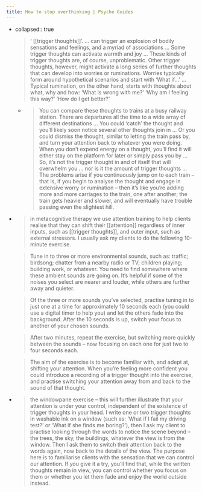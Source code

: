 ```yaml
---
title: How to stop overthinking | Psyche Guides
---
```


-
  collapsed:: true
  > ‘ [[trigger thoughts]]’. ... can trigger an explosion of bodily sensations and feelings, and a myriad of associations ... Some trigger thoughts can activate warmth and joy ... These kinds of trigger thoughts are, of course, unproblematic. Other trigger thoughts, however, might activate a long series of further thoughts that can develop into worries or ruminations. Worries typically form around hypothetical scenarios and start with ‘What if…’ ... Typical rumination, on the other hand, starts with thoughts about what, why and how: ‘What is wrong with me?’ ‘Why am I feeling this way?’ ‘How do I get better?’
	-
	  > You can compare these thoughts to trains at a busy railway station. There are departures all the time to a wide array of different destinations ... You could ‘catch’ the thought and you’ll likely soon notice several other thoughts join in ... Or you could dismiss the thought, similar to letting the train pass by, and turn your attention back to whatever you were doing. When you don’t expend energy on a thought, you’ll find it will either stay on the platform for later or simply pass you by  ... So, it’s not the trigger thought in and of itself that will overwhelm you ... nor is it the amount of trigger thoughts ... The problems arise if you continuously jump on to each train – that is, if you begin to analyse the thought and engage in extensive worry or rumination – then it’s like you’re adding more and more carriages to the train, one after another; the train gets heavier and slower, and will eventually have trouble passing even the slightest hill.
-
  > in metacognitive therapy we use attention training to help clients realise that they can shift their [[attention]] regardless of inner inputs, such as [[trigger thoughts]], and outer input, such as external stressors. I usually ask my clients to do the following 10-minute exercise. 
  
  > Tune in to three or more environmental sounds, such as: traffic; birdsong; chatter from a nearby radio or TV; children playing; building work, or whatever. You need to find somewhere where these ambient sounds are going on. It’s helpful if some of the noises you select are nearer and louder, while others are further away and quieter. 
  
  > Of the three or more sounds you’ve selected, practise tuning in to just one at a time for approximately 10 seconds each (you could use a digital timer to help you) and let the others fade into the background. After the 10 seconds is up, switch your focus to another of your chosen sounds. 
  
  > After two minutes, repeat the exercise, but switching more quickly between the sounds – now focusing on each one for just two to four seconds each. 
  
  > The aim of the exercise is to become familiar with, and adept at, shifting your attention. When you’re feeling more confident you could introduce a recording of a trigger thought into the exercise, and practise switching your attention away from and back to the sound of that thought.
-
  > the windowpane exercise – this will further illustrate that your attention is under your control, independent of the existence of trigger thoughts in your head. I write one or two trigger thoughts in washable ink on a window (such as: ‘What if I fail my driving test?’ or ‘What if she finds me boring?’), then I ask my client to practise looking through the words to notice the scene beyond – the trees, the sky, the buildings, whatever the view is from the window. Then I ask them to switch their attention back to the words again, now back to the details of the view. The purpose here is to familiarise clients with the sensation that we can control our attention. If you give it a try, you’ll find that, while the written thoughts remain in view, you can control whether you focus on them or whether you let them fade and enjoy the world outside instead.